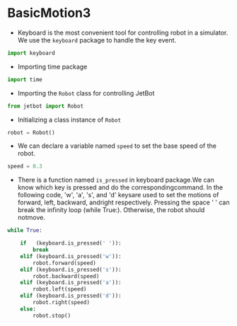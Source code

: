 # **BasicMotion3**

* Keyboard is the most convenient tool for controlling robot in a simulator. We use the `keyboard` package to handle the key event.

```python
import keyboard
```

* Importing time package
  
```python
import time
```

* Importing the `Robot` class for controlling JetBot

```python
from jetbot import Robot
```

* Initializing a class instance of `Robot`

```python
robot = Robot()
```

* We can declare a variable named `speed` to set the base speed of the robot.

```python
speed = 0.3
```

* There is a function named `is_pressed` in keyboard package.We can know which key is pressed and do the correspondingcommand. In the following code, 'w', 'a', 's', and 'd' keysare used to set the motions of forward, left, backward, andright respectively. Pressing the space ' ' can break the infinity loop (while True:). Otherwise, the robot should notmove.

```python
while True:

    if   (keyboard.is_pressed(' ')):
        break
    elif (keyboard.is_pressed('w')):
        robot.forward(speed)
    elif (keyboard.is_pressed('s')):
        robot.backward(speed)
    elif (keyboard.is_pressed('a')):
        robot.left(speed)
    elif (keyboard.is_pressed('d')):
        robot.right(speed)
    else:
        robot.stop()
```
